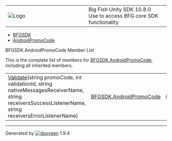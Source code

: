 <table>
<colgroup>
<col style="width: 50%" />
<col style="width: 50%" />
</colgroup>
<tbody>
<tr class="odd">
<td><img src="Icon-100.png" alt="Logo" /></td>
<td><div id="projectname">
Big Fish Unity SDK<span id="projectnumber"> 10.8.0</span>
</div>
<div id="projectbrief">
Use to access BFG core SDK functionality
</div></td>
</tr>
</tbody>
</table>

  - [BFGSDK](namespace_b_f_g_s_d_k.html)
  - [AndroidPromoCode](class_b_f_g_s_d_k_1_1_android_promo_code.html)

BFGSDK.AndroidPromoCode Member List

This is the complete list of members for
[BFGSDK.AndroidPromoCode](class_b_f_g_s_d_k_1_1_android_promo_code.html),
including all inherited members.

|                                                                                                                                                                                                                                            |                                                                          |        |
| ------------------------------------------------------------------------------------------------------------------------------------------------------------------------------------------------------------------------------------------ | ------------------------------------------------------------------------ | ------ |
| [Validate](class_b_f_g_s_d_k_1_1_android_promo_code.html#a5fdb0364802e817d760850bc5c997c95)(string promoCode, int validationId, string nativeMessagesReceiverName, string receiversSuccessListenerName, string receiversErrorListenerName) | [BFGSDK.AndroidPromoCode](class_b_f_g_s_d_k_1_1_android_promo_code.html) | inline |

-----

Generated
by [![doxygen](doxygen.svg)](https://www.doxygen.org/index.html) 1.9.4
